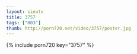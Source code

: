 ```yaml
--- 
layout: sieutv
title: 3757
tags: ["003"]
thumb: http://porn720.net/video/3757/poster.jpg
---
```

{% include porn720 key="3757" %} 
